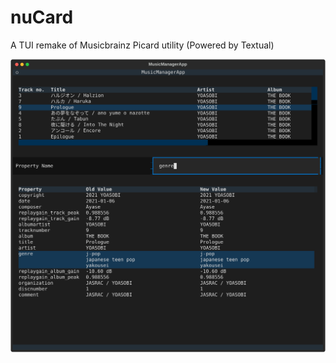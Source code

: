 # nuCard
A TUI remake of Musicbrainz Picard utility
(Powered by Textual)

![Screenshot](docs/assets/v0.01a.svg)